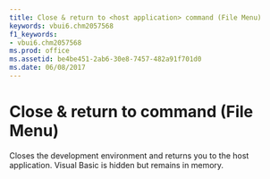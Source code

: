 ```yaml
---
title: Close & return to <host application> command (File Menu)
keywords: vbui6.chm2057568
f1_keywords:
- vbui6.chm2057568
ms.prod: office
ms.assetid: be4be451-2ab6-30e8-7457-482a91f701d0
ms.date: 06/08/2017
---
```



# Close & return to <host application> command (File Menu)

Closes the development environment and returns you to the host application. Visual Basic is hidden but remains in memory.


